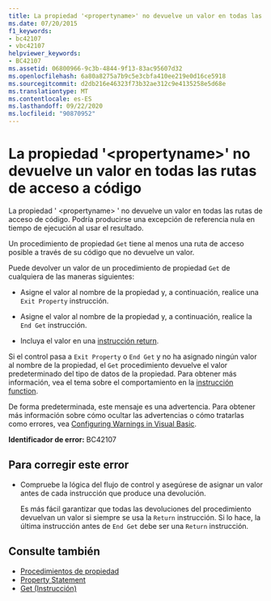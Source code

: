 ```yaml
---
title: La propiedad '<propertyname>' no devuelve un valor en todas las rutas de acceso a código
ms.date: 07/20/2015
f1_keywords:
- bc42107
- vbc42107
helpviewer_keywords:
- BC42107
ms.assetid: 06800966-9c3b-4844-9f13-83ac95607d32
ms.openlocfilehash: 6a80a8275a7b9c5e3cbfa410ee219e0d16ce5918
ms.sourcegitcommit: d2db216e46323f73b32ae312c9e4135258e5d68e
ms.translationtype: MT
ms.contentlocale: es-ES
ms.lasthandoff: 09/22/2020
ms.locfileid: "90870952"
---
```

# <a name="property-propertyname-doesnt-return-a-value-on-all-code-paths"></a>La propiedad '\<propertyname>' no devuelve un valor en todas las rutas de acceso a código

La propiedad ' \<propertyname> ' no devuelve un valor en todas las rutas de acceso de código. Podría producirse una excepción de referencia nula en tiempo de ejecución al usar el resultado.  
  
 Un procedimiento de propiedad `Get` tiene al menos una ruta de acceso posible a través de su código que no devuelve un valor.  
  
 Puede devolver un valor de un procedimiento de propiedad `Get` de cualquiera de las maneras siguientes:  
  
- Asigne el valor al nombre de la propiedad y, a continuación, realice una `Exit Property` instrucción.  
  
- Asigne el valor al nombre de la propiedad y, a continuación, realice la `End Get` instrucción.  
  
- Incluya el valor en una [instrucción return](../statements/return-statement.md).  
  
 Si el control pasa a `Exit Property` o `End Get` y no ha asignado ningún valor al nombre de la propiedad, el `Get` procedimiento devuelve el valor predeterminado del tipo de datos de la propiedad. Para obtener más información, vea el tema sobre el comportamiento en la [instrucción function](../statements/function-statement.md).  
  
 De forma predeterminada, este mensaje es una advertencia. Para obtener más información sobre cómo ocultar las advertencias o cómo tratarlas como errores, vea [Configuring Warnings in Visual Basic](/visualstudio/ide/configuring-warnings-in-visual-basic).  
  
 **Identificador de error:** BC42107  
  
## <a name="to-correct-this-error"></a>Para corregir este error  
  
- Compruebe la lógica del flujo de control y asegúrese de asignar un valor antes de cada instrucción que produce una devolución.  
  
     Es más fácil garantizar que todas las devoluciones del procedimiento devuelvan un valor si siempre se usa la `Return` instrucción. Si lo hace, la última instrucción antes de `End Get` debe ser una `Return` instrucción.  
  
## <a name="see-also"></a>Consulte también

- [Procedimientos de propiedad](../../programming-guide/language-features/procedures/property-procedures.md)
- [Property Statement](../statements/property-statement.md)
- [Get (Instrucción)](../statements/get-statement.md)
